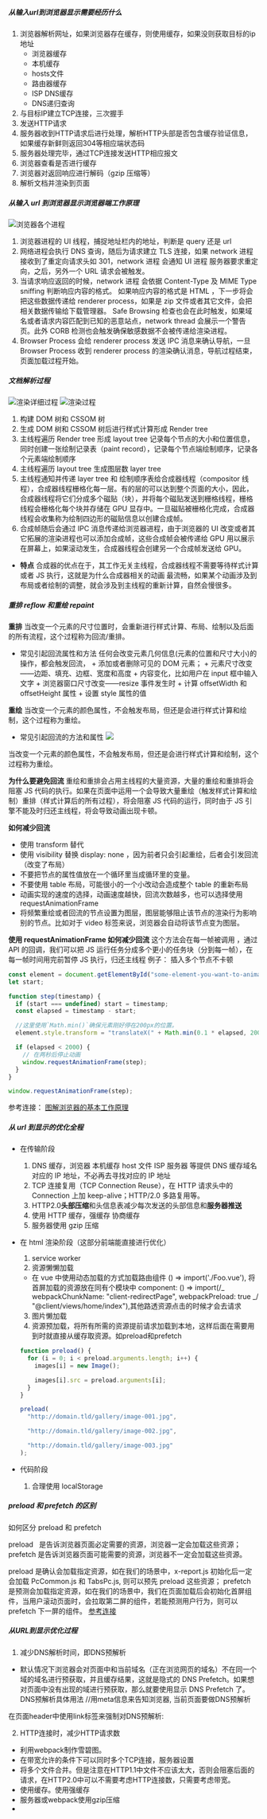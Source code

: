 ##### 从输入url到浏览器显示需要经历什么

1. 浏览器解析网址，如果浏览器存在缓存，则使用缓存，如果没则获取目标的ip地址
    + 浏览器缓存
    + 本机缓存
    + hosts文件
    + 路由器缓存
    + ISP DNS缓存
    + DNS递归查询
2. 与目标IP建立TCP连接，三次握手
3. 发送HTTP请求
4. 服务器收到HTTP请求后进行处理，解析HTTP头部是否包含缓存验证信息，如果缓存新鲜则返回304等相应端状态码
5. 服务器处理完毕，通过TCP连接发送HTTP相应报文
6. 浏览器查看是否进行缓存
7. 浏览器对返回响应进行解码（gzip 压缩等）
8. 解析文档并渲染到页面

##### 从输入 url 到浏览器显示浏览器端工作原理

![浏览器各个进程](https://pic2.zhimg.com/v2-f04b3c3b86e76c1f63679d6a93191251_r.jpg)

1. 浏览器进程的 UI 线程，捕捉地址栏内的地址，判断是 query 还是 url
2. 网络进程会执行 DNS 查询，随后为请求建立 TLS 连接，如果 network 进程 接收到了重定向请求头如 301，network 进程 会通知 UI 进程 服务器要求重定向，之后，另外一个 URL 请求会被触发。
3. 当请求响应返回的时候，network 进程 会依据 Content-Type 及 MIME Type sniffing 判断响应内容的格式。
   如果响应内容的格式是 HTML ，下一步将会把这些数据传递给 renderer process，如果是 zip 文件或者其它文件，会把相关数据传输给下载管理器。
   Safe Browsing 检查也会在此时触发，如果域名或者请求内容匹配到已知的恶意站点，network thread 会展示一个警告页。此外 CORB 检测也会触发确保敏感数据不会被传递给渲染进程。
4. Browser Process 会给 renderer process 发送 IPC 消息来确认导航，一旦 Browser Process 收到 renderer process 的渲染确认消息，导航过程结束，页面加载过程开始。

##### 文档解析过程

![渲染详细过程](https://segmentfault.com/img/remote/1460000018811212?w=705&h=227)
![渲染过程](https://img2020.cnblogs.com/blog/1944968/202007/1944968-20200701000944192-1745408562.png)

1. 构建 DOM 树和 CSSOM 树
2. 生成 DOM 树和 CSSOM 树后进行样式计算形成 Render tree
3. 主线程遍历 Render tree 形成 layout tree 记录每个节点的大小和位置信息，同时创建一张绘制记录表（paint record），记录每个节点端绘制顺序，记录各个元素端绘制顺序
4. 主线程遍历 layout tree 生成图层数 layer tree
5. 主线程通知并传递 layer tree 和 绘制顺序表给合成器线程（compositor 线程），合成器线程栅格化每一层。有的层的可以达到整个页面的大小，因此，合成器线程将它们分成多个磁贴（块），并将每个磁贴发送到栅格线程，栅格线程会栅格化每个块并存储在 GPU 显存中。一旦磁贴被栅格化完成，合成器线程会收集称为绘制四边形的磁贴信息以创建合成帧。
6. 合成帧随后会通过 IPC 消息传递给浏览器进程，由于浏览器的 UI 改变或者其它拓展的渲染进程也可以添加合成帧，这些合成帧会被传递给 GPU 用以展示在屏幕上，如果滚动发生，合成器线程会创建另一个合成帧发送给 GPU。

- **特点**
  合成器的优点在于，其工作无关主线程，合成器线程不需要等待样式计算或者 JS 执行，这就是为什么合成器相关的动画 最流畅，如果某个动画涉及到布局或者绘制的调整，就会涉及到主线程的重新计算，自然会慢很多。

##### 重排 reflow 和重绘 repaint

**重排**
当改变一个元素的尺寸位置时，会重新进行样式计算、布局、绘制以及后面的所有流程，这个过程称为回流/重排。

- 常见引起回流属性和方法
  任何会改变元素几何信息(元素的位置和尺寸大小)的操作，都会触发回流， + 添加或者删除可见的 DOM 元素； + 元素尺寸改变——边距、填充、边框、宽度和高度 + 内容变化，比如用户在 input 框中输入文字 + 浏览器窗口尺寸改变——resize 事件发生时 + 计算 offsetWidth 和 offsetHeight 属性 + 设置 style 属性的值

**重绘**
当改变一个元素的颜色属性，不会触发布局，但还是会进行样式计算和绘制，这个过程称为重绘。

- 常见引起回流的方法和属性
  ![](https://segmentfault.com/img/remote/1460000018811225?w=554&h=235/view)

当改变一个元素的颜色属性，不会触发布局，但还是会进行样式计算和绘制，这个过程称为重绘。

**为什么要避免回流**
重绘和重排会占用主线程的大量资源，大量的重绘和重排将会阻塞 JS 代码的执行。如果在页面中运用一个会导致大量重绘（触发样式计算和绘制）重排（样式计算后的所有过程），将会阻塞 JS 代码的运行，同时由于 JS 引擎不能及时归还主线程，将会导致动画出现卡顿。

**如何减少回流**
- 使用 transform 替代
- 使用 visibility 替换 display: none ，因为前者只会引起重绘，后者会引发回流（改变了布局）
- 不要把节点的属性值放在一个循环里当成循环里的变量。
- 不要使用 table 布局，可能很小的一个小改动会造成整个 table 的重新布局
- 动画实现的速度的选择，动画速度越快，回流次数越多，也可以选择使用 requestAnimationFrame
- 将频繁重绘或者回流的节点设置为图层，图层能够阻止该节点的渲染行为影响别的节点。比如对于 video 标签来说，浏览器会自动将该节点变为图层。

**使用 requestAnimationFrame 如何减少回流**
这个方法会在每一帧被调用 ，通过 API 的回调，我们可以把 JS 运行任务分成多个更小的任务块（分到每一帧），在每一帧时间用完前暂停 JS 执行，归还主线程
例子： 插入多个节点不卡顿

```javascript
const element = document.getElementById("some-element-you-want-to-animate");
let start;

function step(timestamp) {
  if (start === undefined) start = timestamp;
  const elapsed = timestamp - start;

  //这里使用`Math.min()`确保元素刚好停在200px的位置。
  element.style.transform = "translateX(" + Math.min(0.1 * elapsed, 200) + "px)";

  if (elapsed < 2000) {
    // 在两秒后停止动画
    window.requestAnimationFrame(step);
  }
}

window.requestAnimationFrame(step);
```

参考连接：
[图解浏览器的基本工作原理](https://zhuanlan.zhihu.com/p/47407398?from_voters_page=true)

##### 从 url 到显示的优化全程
- 在传输阶段
  1. DNS 缓存，浏览器 本机缓存 host 文件 ISP 服务器 等提供 DNS 缓存域名对应的 IP 地址，不必再去寻找对应的 IP 地址
  2. TCP 连接复用（TCP Connection Reuse），在 HTTP 请求头中的 Connection 上加 keep-alive；HTTP/2.0 多路复用等。
  3. HTTP2.0**头部压缩**和头信息表减少每次发送的头部信息和**服务器推送**
  4. 使用 HTTP 缓存，强缓存 协商缓存
  5. 服务器使用 gzip 压缩

- 在 html 渲染阶段（这部分前端能直接进行优化）
  1. service worker
  2. 资源懒懒加载
  - 在 vue 中使用动态加载的方式加载路由组件 () => import('./Foo.vue'), 将首屏加载的资源放在同有个模块中
    component: () => import(/_ webpackChunkName: "client-redirectPage", webpackPreload: true _/ "@client/views/home/index"),其他路透资源点击的时候才会去请求
  3. 图片懒加载
  4. 资源预加载，将所有所需的资源提前请求加载到本地，这样后面在需要用到时就直接从缓存取资源。如preload和prefetch
  ```javascript
  function preload() {
    for (i = 0; i < preload.arguments.length; i++) {
      images[i] = new Image();

      images[i].src = preload.arguments[i];
    }
  }

  preload(
    "http://domain.tld/gallery/image-001.jpg",

    "http://domain.tld/gallery/image-002.jpg",

    "http://domain.tld/gallery/image-003.jpg"
  );
  ```

- 代码阶段
  1. 合理使用 localStorage


##### preload 和 prefetch 的区别
如何区分 preload 和 prefetch

preload   是告诉浏览器页面必定需要的资源，浏览器一定会加载这些资源；
prefetch 是告诉浏览器页面可能需要的资源，浏览器不一定会加载这些资源。

preload 是确认会加载指定资源，如在我们的场景中，x-report.js 初始化后一定会加载 PcCommon.js 和 TabsPc.js, 则可以预先 preload 这些资源；
prefetch 是预测会加载指定资源，如在我们的场景中，我们在页面加载后会初始化首屏组件，当用户滚动页面时，会拉取第二屏的组件，若能预测用户行为，则可以 prefetch 下一屏的组件。
[参考连接](https://juejin.cn/post/6844903562070196237)



##### 从URL到显示优化过程
1. 减少DNS解析时间，即DNS预解析
 - 默认情况下浏览器会对页面中和当前域名（正在浏览网页的域名）不在同一个域的域名进行预获取，并且缓存结果，这就是隐式的 DNS Prefetch。如果想对页面中没有出现的域进行预获取，那么就要使用显示 DNS Prefetch 了。
 DNS预解析具体用法
  //用meta信息来告知浏览器, 当前页面要做DNS预解析
  <meta http-equiv="x-dns-prefetch-control" content="on">
  在页面header中使用link标签来强制对DNS预解析: 
  <link rel="dns-prefetch" href="//www.zhix.net">

2. HTTP连接时，减少HTTP请求数
  - 利用webpack制作雪碧图。
  - 在带宽允许的条件下可以同时多个TCP连接，服务器设置
  - 将多个文件合并。但是注意在HTTP1.1中文件不应该太大，否则会阻塞后面的请求，在HTTP2.0中可以不需要考虑HTTP连接数，只需要考虑带宽。
  - 使用缓存。使用强缓存
  - 服务器或webpack使用gzip压缩
  - 